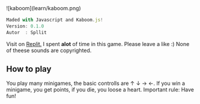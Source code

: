 
<div style="align: center;">
  ![kaboom](learn/kaboom.png)
</div>

```Javascript
Maded with Javascript and Kaboom.js!
Version: 0.1.0
Autor  : Spllit
```
Visit on [Replit.](https://replit.com/@Spllit/Halloween-Game?v=1)
I spent **alot** of time in this game.
Please leave a like :)
None of theese sounds are copyrighted.

## How to play

You play many minigames, the basic controlls are ↑ ↓ → ←.
If you win a minigame, you get points, if you die, you loose a heart. 
Important rule: Have fun!






